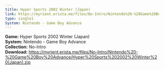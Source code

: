 ```yaml
---
title: Hyper Sports 2002 Winter (Japan)
link: https://myrient.erista.me/files/No-Intro/Nintendo%20-%20Game%20Boy%20Advance/Hyper%20Sports%202002%20Winter%20(Japan).zip
type: single1
System: Nintendo - Game Boy Advance
---
```

<b>Game:</b> Hyper Sports 2002 Winter (Japan)<br>
<b>System:</b> Nintendo - Game Boy Advance<br>
<b>Collection:</b> No-Intro<br>
<b>Download:</b> https://myrient.erista.me/files/No-Intro/Nintendo%20-%20Game%20Boy%20Advance/Hyper%20Sports%202002%20Winter%20(Japan).zip